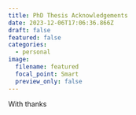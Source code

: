 ```yaml
---
title: PhD Thesis Acknowledgements
date: 2023-12-06T17:06:36.866Z
draft: false
featured: false
categories:
  - personal
image:
  filename: featured
  focal_point: Smart
  preview_only: false
---
```

W﻿ith thanks